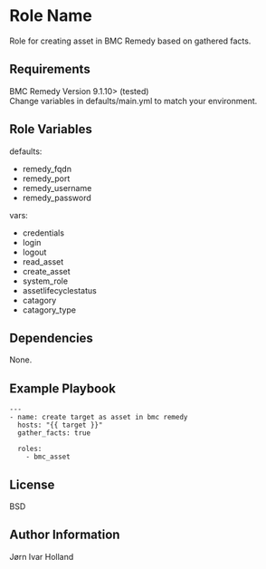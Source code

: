 Role Name
=========

Role for creating asset in BMC Remedy based on gathered facts.

Requirements
------------

BMC Remedy Version 9.1.10> (tested) <br>
Change variables in defaults/main.yml to match your environment.

Role Variables
--------------

defaults:
- remedy\_fqdn
- remedy\_port
- remedy\_username
- remedy\_password

vars:
- credentials
- login
- logout
- read\_asset
- create\_asset
- system\_role
- assetlifecyclestatus
- catagory
- catagory\_type

Dependencies
------------

None.

Example Playbook
----------------

    ---
    - name: create target as asset in bmc remedy
      hosts: "{{ target }}"
      gather_facts: true

      roles:
        - bmc_asset

License
-------

BSD

Author Information
------------------

Jørn Ivar Holland
